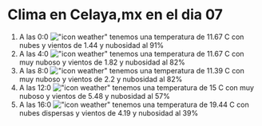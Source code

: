 # Clima en Celaya,mx en el dia 07

1. A las 0:0 !["icon weather"](http://openweathermap.org/img/w/04n.png) tenemos una temperatura de 11.67 C con nubes y  vientos de 1.44 y nubosidad al 91%
1. A las 4:0 !["icon weather"](http://openweathermap.org/img/w/04n.png) tenemos una temperatura de 11.67 C con muy nuboso y  vientos de 1.82 y nubosidad al 82%
1. A las 8:0 !["icon weather"](http://openweathermap.org/img/w/04d.png) tenemos una temperatura de 11.39 C con muy nuboso y  vientos de 2.2 y nubosidad al 82%
1. A las 12:0 !["icon weather"](http://openweathermap.org/img/w/04d.png) tenemos una temperatura de 15 C con muy nuboso y  vientos de 5.48 y nubosidad al 57%
1. A las 16:0 !["icon weather"](http://openweathermap.org/img/w/03d.png) tenemos una temperatura de 19.44 C con nubes dispersas y  vientos de 4.19 y nubosidad al 39%
